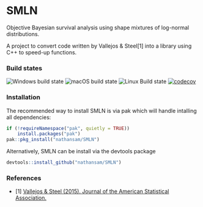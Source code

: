 # SMLN
Objective Bayesian survival analysis using shape mixtures of log-normal distributions.

A project to convert code written by Vallejos & Steel[1] into a library using C++ to speed-up functions.  

### Build states


![Windows build state](https://github.com/nathansam/SMLN/workflows/Win-build/badge.svg)
![macOS build state](https://github.com/nathansam/SMLN/workflows/macOS-build/badge.svg)
![Linux Build state](https://github.com/nathansam/SMLN/workflows/Linux-build/badge.svg)
[![codecov](https://codecov.io/gh/nathansam/SMLN/branch/master/graph/badge.svg)](https://codecov.io/gh/nathansam/SMLN)


### Installation

The recommended way to install SMLN is via pak which will handle intalling all dependencies: 
```R
if (!requireNamespace("pak", quietly = TRUE))
    install.packages("pak")
pak::pkg_install("nathansam/SMLN")
```

Alternatively, SMLN can be install via the devtools package

```R
devtools::install_github("nathansam/SMLN")
```

### References 
- [1] <a href="http://dx.doi.org/10.1080/01621459.2014.923316">Vallejos & Steel (2015). Journal of the American Statistical Association. </a>
